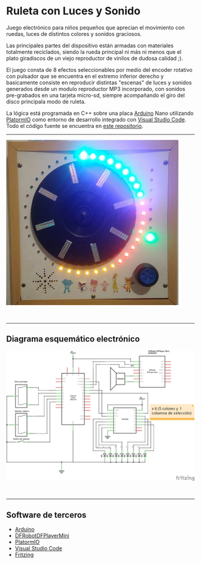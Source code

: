 # Ruleta con Luces y Sonido

Juego electrónico para niños pequeños que aprecian el movimiento con ruedas, luces de distintos colores y sonidos graciosos.

Las principales partes del dispositivo están armadas con materiales totalmente reciclados, siendo la rueda principal ni más ni menos que el plato giradiscos de un viejo reproductor de vinilos de dudosa calidad ;).

El juego consta de 8 efectos seleccionables por medio del encoder rotativo con pulsador que se encuentra en el extremo inferior derecho y basicamente consiste en reproducir distintas "escenas" de luces y sonidos generados desde un modulo reproductor MP3 incorporado, con sonidos pre-grabados en una tarjeta micro-sd, siempre acompañando el giro del disco principala modo de ruleta.

La lógica está programada en C++ sobre una placa [Arduino](https://www.arduino.cc/) Nano utilizando [PlatormIO](https://platformio.org/) como entorno de desarrollo integrado con [Visual Studio Code](https://code.visualstudio.com/). Todo el código fuente se encuentra en <a href="https://github.com/jcbryksa/ruleta-con-luces-y-sonido" target="_blank">este repositorio</a>.

---

![Ruleta](misc/ruleta-01.jpg)

&nbsp;

---

## Diagrama esquemático electrónico

![Diagrama esquemático](misc/ruleta-esquematico.png)

&nbsp;

---

## Software de terceros

* [Arduino](https://www.arduino.cc/)
* [DFRobotDFPlayerMini](https://github.com/DFRobot/DFRobotDFPlayerMini)
* [PlatormIO](https://platformio.org/)
* [Visual Studio Code](https://code.visualstudio.com/)
* [Fritzing](https://fritzing.org/)
